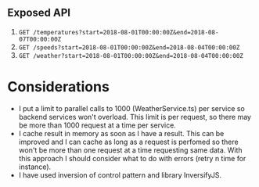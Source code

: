 ## Exposed API

1. `GET /temperatures?start=2018-08-01T00:00:00Z&end=2018-08-07T00:00:00Z`
2. `GET /speeds?start=2018-08-01T00:00:00Z&end=2018-08-04T00:00:00Z`
3. `GET /weather?start=2018-08-01T00:00:00Z&end=2018-08-04T00:00:00Z`

# Considerations

* I put a limit to parallel calls to 1000 (WeatherService.ts) per service so backend services won't overload. This limit is per request, so there may be more than 1000 request at a time per service.
* I cache result in memory as soon as I have a result. This can be improved and I can cache as long as a request is perfomed so there won't be more than one request at a time requesting same data.
With this approach I should consider what to do with errors (retry n time for instance).
* I have used inversion of control pattern and library InversifyJS.
